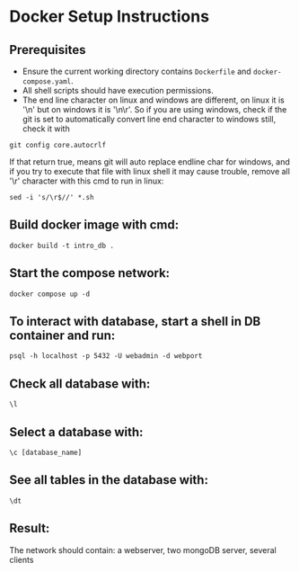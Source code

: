 # Docker Setup Instructions
## Prerequisites
- Ensure the current working directory contains `Dockerfile` and `docker-compose.yaml`.
- All shell scripts should have execution permissions.
- The end line character on linux and windows are different, on linux it is '\n' but on windows it is '\n\r'. So if you are using windows, check if the git is set to automatically convert line end character to windows still, check it with
```shell
git config core.autocrlf
```
If that return true, means git will auto replace endline char for windows, and if you try to execute that file with linux shell it may cause trouble, remove all '\r' character with this cmd to run in linux:
```shell
sed -i 's/\r$//' *.sh
```
## Build docker image with cmd: 
```shell
docker build -t intro_db .
```
## Start the compose network:
```shell
docker compose up -d
```
## To interact with database, start a shell in DB container and run: 
```shell
psql -h localhost -p 5432 -U webadmin -d webport
```
## Check all database with: 
```shell
\l
```
## Select a database with: 
```shell
\c [database_name]
```
## See all tables in the database with:
```shell
\dt
``` 
## Result:
The network should contain: a webserver, two mongoDB server, several clients